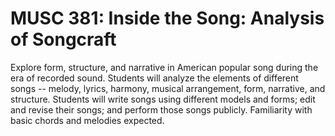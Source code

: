 # MUSC 381: Inside the Song: Analysis of Songcraft

Explore form, structure, and narrative in American popular song during the era of recorded sound. Students will analyze the elements of different songs -- melody, lyrics, harmony, musical arrangement, form, narrative, and structure. Students will write songs using different models and forms; edit and revise their songs; and perform those songs publicly. Familiarity with basic chords and melodies expected.